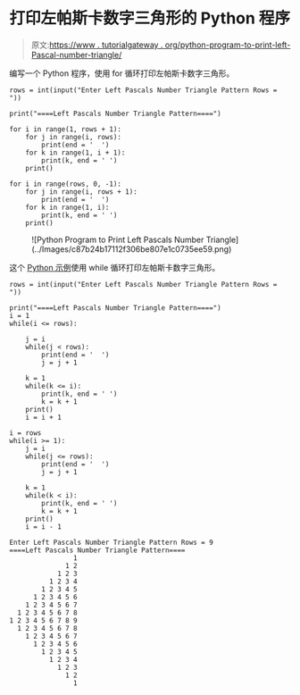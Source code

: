 # 打印左帕斯卡数字三角形的 Python 程序

> 原文:[https://www . tutorialgateway . org/python-program-to-print-left-Pascal-number-triangle/](https://www.tutorialgateway.org/python-program-to-print-left-pascals-number-triangle/)

编写一个 Python 程序，使用 for 循环打印左帕斯卡数字三角形。

```
rows = int(input("Enter Left Pascals Number Triangle Pattern Rows = "))

print("====Left Pascals Number Triangle Pattern====")

for i in range(1, rows + 1):
    for j in range(i, rows):
        print(end = '  ')
    for k in range(1, i + 1):
        print(k, end = ' ')
    print()

for i in range(rows, 0, -1):
    for j in range(i, rows + 1):
        print(end = '  ')
    for k in range(1, i):
        print(k, end = ' ')
    print()
```

<figure class="wp-block-image size-large">![Python Program to Print Left Pascals Number Triangle](../Images/c87b24b17112f306be807e1c0735ee59.png)</figure>

这个 [Python 示例](https://www.tutorialgateway.org/python-programming-examples/)使用 while 循环打印左帕斯卡数字三角形。

```
rows = int(input("Enter Left Pascals Number Triangle Pattern Rows = "))

print("====Left Pascals Number Triangle Pattern====")
i = 1
while(i <= rows):

    j = i
    while(j < rows):
        print(end = '  ')
        j = j + 1

    k = 1
    while(k <= i):
        print(k, end = ' ')
        k = k + 1
    print()
    i = i + 1

i = rows
while(i >= 1):
    j = i
    while(j <= rows):
        print(end = '  ')
        j = j + 1

    k = 1
    while(k < i):
        print(k, end = ' ')
        k = k + 1
    print()
    i = i - 1
```

```
Enter Left Pascals Number Triangle Pattern Rows = 9
====Left Pascals Number Triangle Pattern====
                1 
              1 2 
            1 2 3 
          1 2 3 4 
        1 2 3 4 5 
      1 2 3 4 5 6 
    1 2 3 4 5 6 7 
  1 2 3 4 5 6 7 8 
1 2 3 4 5 6 7 8 9 
  1 2 3 4 5 6 7 8 
    1 2 3 4 5 6 7 
      1 2 3 4 5 6 
        1 2 3 4 5 
          1 2 3 4 
            1 2 3 
              1 2 
                1 
```